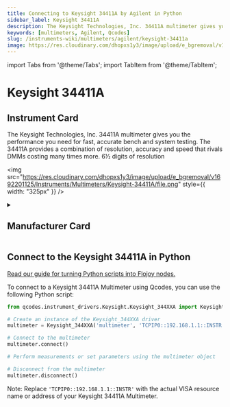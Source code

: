 ```yaml
---
title: Connecting to Keysight 34411A by Agilent in Python
sidebar_label: Keysight 34411A
description: The Keysight Technologies, Inc. 34411A multimeter gives you the performance you need for fast, accurate bench and system testing. The 34411A provides a combination of resolution, accuracy and speed that rivals DMMs costing many times more. 6½ digits of resolution
keywords: [multimeters, Agilent, Qcodes]
slug: /instruments-wiki/multimeters/agilent/keysight-34411a
image: https://res.cloudinary.com/dhopxs1y3/image/upload/e_bgremoval/v1692201125/Instruments/Multimeters/Keysight-34411A/file.png
---
```


import Tabs from '@theme/Tabs';
import TabItem from '@theme/TabItem';

# Keysight 34411A

## Instrument Card

<div className="flex">

<div>

The Keysight Technologies, Inc. 34411A multimeter gives you the performance you need for fast, accurate bench and system testing. The 34411A provides a combination of resolution, accuracy and speed that rivals DMMs costing many times more. 6½ digits of resolution

</div>

<img src="https://res.cloudinary.com/dhopxs1y3/image/upload/e_bgremoval/v1692201125/Instruments/Multimeters/Keysight-34411A/file.png" style={{ width: "325px" }} />

</div>

<details>
<summary><h2>Manufacturer Card</h2></summary>

<img src="https://res.cloudinary.com/dhopxs1y3/image/upload/e_bgremoval/v1692126006/Instruments/Vendor%20Logos/Agilent.png" style={{ width: "100%", height: "150px",objectFit: "cover" }} />

Keysight Technologies, or Keysight, is an American company that manufactures electronics test and measurement equipment and software. <a href="https://www.keysight.com/us/en/home.html">Website</a>.

<ul>
  <li>Headquarters: USA</li>
  <li>Yearly Revenue (millions, USD): 5420.0</li>
</ul>
</details>

## Connect to the Keysight 34411A in Python

[Read our guide for turning Python scripts into Flojoy nodes.](https://docs.flojoy.ai/custom-nodes/creating-custom-node/)


<Tabs>
<TabItem value="Qcodes" label="Qcodes">

To connect to a Keysight 34411A Multimeter using Qcodes, you can use the following Python script:

```python
from qcodes.instrument_drivers.Keysight.Keysight_344XXA import Keysight_344XXA

# Create an instance of the Keysight_344XXA driver
multimeter = Keysight_344XXA('multimeter', 'TCPIP0::192.168.1.1::INSTR')

# Connect to the multimeter
multimeter.connect()

# Perform measurements or set parameters using the multimeter object

# Disconnect from the multimeter
multimeter.disconnect()
```

Note: Replace `'TCPIP0::192.168.1.1::INSTR'` with the actual VISA resource name or address of your Keysight 34411A Multimeter.

</TabItem>
</Tabs>